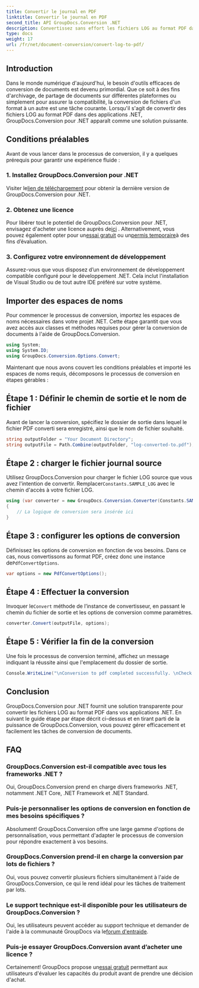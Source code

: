 ```yaml
---
title: Convertir le journal en PDF
linktitle: Convertir le journal en PDF
second_title: API GroupDocs.Conversion .NET
description: Convertissez sans effort les fichiers LOG au format PDF dans les applications .NET à l'aide de GroupDocs.Conversion pour .NET. Suivez notre guide étape par étape pour la conversion de documents.
type: docs
weight: 17
url: /fr/net/document-conversion/convert-log-to-pdf/
---
```

## Introduction
Dans le monde numérique d'aujourd'hui, le besoin d'outils efficaces de conversion de documents est devenu primordial. Que ce soit à des fins d'archivage, de partage de documents sur différentes plateformes ou simplement pour assurer la compatibilité, la conversion de fichiers d'un format à un autre est une tâche courante. Lorsqu'il s'agit de convertir des fichiers LOG au format PDF dans des applications .NET, GroupDocs.Conversion pour .NET apparaît comme une solution puissante.
## Conditions préalables
Avant de vous lancer dans le processus de conversion, il y a quelques prérequis pour garantir une expérience fluide :
### 1. Installez GroupDocs.Conversion pour .NET
 Visiter le[lien de téléchargement](https://releases.groupdocs.com/conversion/net/) pour obtenir la dernière version de GroupDocs.Conversion pour .NET.
### 2. Obtenez une licence
 Pour libérer tout le potentiel de GroupDocs.Conversion pour .NET, envisagez d'acheter une licence auprès de[ici](https://purchase.groupdocs.com/buy) . Alternativement, vous pouvez également opter pour un[essai gratuit](https://releases.groupdocs.com/) ou un[permis temporaire](https://purchase.groupdocs.com/temporary-license/)à des fins d’évaluation.
### 3. Configurez votre environnement de développement
Assurez-vous que vous disposez d’un environnement de développement compatible configuré pour le développement .NET. Cela inclut l'installation de Visual Studio ou de tout autre IDE préféré sur votre système.

## Importer des espaces de noms
Pour commencer le processus de conversion, importez les espaces de noms nécessaires dans votre projet .NET. Cette étape garantit que vous avez accès aux classes et méthodes requises pour gérer la conversion de documents à l'aide de GroupDocs.Conversion.
```csharp
using System;
using System.IO;
using GroupDocs.Conversion.Options.Convert;
```

Maintenant que nous avons couvert les conditions préalables et importé les espaces de noms requis, décomposons le processus de conversion en étapes gérables :
## Étape 1 : Définir le chemin de sortie et le nom de fichier
Avant de lancer la conversion, spécifiez le dossier de sortie dans lequel le fichier PDF converti sera enregistré, ainsi que le nom de fichier souhaité.
```csharp
string outputFolder = "Your Document Directory";
string outputFile = Path.Combine(outputFolder, "log-converted-to.pdf");
```
## Étape 2 : charger le fichier journal source
 Utilisez GroupDocs.Conversion pour charger le fichier LOG source que vous avez l'intention de convertir. Remplacer`Constants.SAMPLE_LOG` avec le chemin d'accès à votre fichier LOG.
```csharp
using (var converter = new GroupDocs.Conversion.Converter(Constants.SAMPLE_LOG))
{
    // La logique de conversion sera insérée ici
}
```
## Étape 3 : configurer les options de conversion
Définissez les options de conversion en fonction de vos besoins. Dans ce cas, nous convertissons au format PDF, créez donc une instance de`PdfConvertOptions`.
```csharp
var options = new PdfConvertOptions();
```
## Étape 4 : Effectuer la conversion
 Invoquer le`Convert` méthode de l’instance de convertisseur, en passant le chemin du fichier de sortie et les options de conversion comme paramètres.
```csharp
converter.Convert(outputFile, options);
```
## Étape 5 : Vérifier la fin de la conversion
Une fois le processus de conversion terminé, affichez un message indiquant la réussite ainsi que l'emplacement du dossier de sortie.
```csharp
Console.WriteLine("\nConversion to pdf completed successfully. \nCheck output in {0}", outputFolder);
```

## Conclusion
GroupDocs.Conversion pour .NET fournit une solution transparente pour convertir les fichiers LOG au format PDF dans vos applications .NET. En suivant le guide étape par étape décrit ci-dessus et en tirant parti de la puissance de GroupDocs.Conversion, vous pouvez gérer efficacement et facilement les tâches de conversion de documents.
## FAQ
### GroupDocs.Conversion est-il compatible avec tous les frameworks .NET ?
Oui, GroupDocs.Conversion prend en charge divers frameworks .NET, notamment .NET Core, .NET Framework et .NET Standard.
### Puis-je personnaliser les options de conversion en fonction de mes besoins spécifiques ?
Absolument! GroupDocs.Conversion offre une large gamme d'options de personnalisation, vous permettant d'adapter le processus de conversion pour répondre exactement à vos besoins.
### GroupDocs.Conversion prend-il en charge la conversion par lots de fichiers ?
Oui, vous pouvez convertir plusieurs fichiers simultanément à l'aide de GroupDocs.Conversion, ce qui le rend idéal pour les tâches de traitement par lots.
### Le support technique est-il disponible pour les utilisateurs de GroupDocs.Conversion ?
 Oui, les utilisateurs peuvent accéder au support technique et demander de l'aide à la communauté GroupDocs via le[forum d'entraide](https://forum.groupdocs.com/c/conversion/11).
### Puis-je essayer GroupDocs.Conversion avant d’acheter une licence ?
 Certainement! GroupDocs propose un[essai gratuit](https://releases.groupdocs.com/) permettant aux utilisateurs d'évaluer les capacités du produit avant de prendre une décision d'achat.